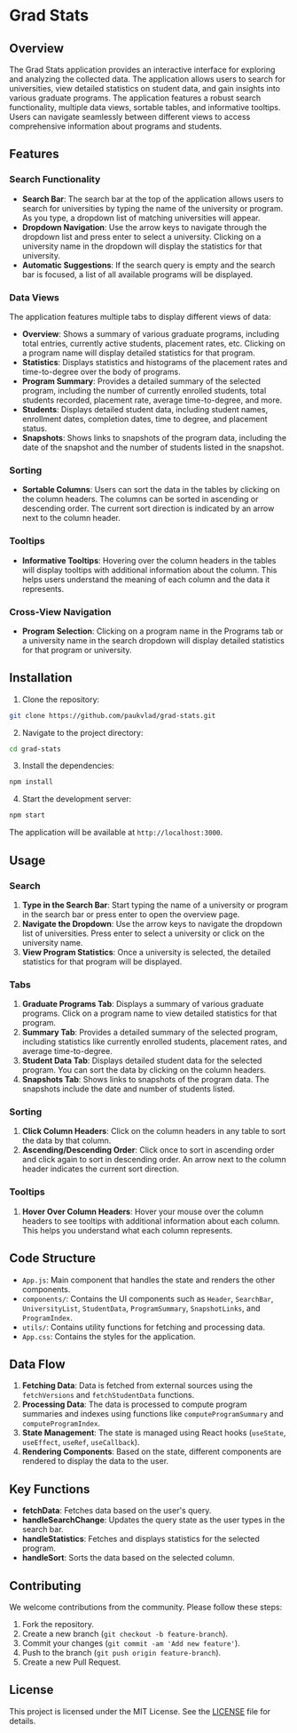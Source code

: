 # Grad Stats

## Overview

The Grad Stats application provides an interactive interface for exploring and analyzing the collected data. The application allows users to search for universities, view detailed statistics on student data, and gain insights into various graduate programs. The application features a robust search functionality, multiple data views, sortable tables, and informative tooltips. Users can navigate seamlessly between different views to access comprehensive information about programs and students.

## Features

### Search Functionality

- **Search Bar**: The search bar at the top of the application allows users to search for universities by typing the name of the university or program. As you type, a dropdown list of matching universities will appear.
- **Dropdown Navigation**: Use the arrow keys to navigate through the dropdown list and press enter to select a university. Clicking on a university name in the dropdown will display the statistics for that university.
- **Automatic Suggestions**: If the search query is empty and the search bar is focused, a list of all available programs will be displayed.

### Data Views

The application features multiple tabs to display different views of data:

- **Overview**: Shows a summary of various graduate programs, including total entries, currently active students, placement rates, etc. Clicking on a program name will display detailed statistics for that program.
- **Statistics**: Displays statistics and histograms of the placement rates and time-to-degree over the body of programs.
- **Program Summary**: Provides a detailed summary of the selected program, including the number of currently enrolled students, total students recorded, placement rate, average time-to-degree, and more.
- **Students**: Displays detailed student data, including student names, enrollment dates, completion dates, time to degree, and placement status.
- **Snapshots**: Shows links to snapshots of the program data, including the date of the snapshot and the number of students listed in the snapshot.

### Sorting

- **Sortable Columns**: Users can sort the data in the tables by clicking on the column headers. The columns can be sorted in ascending or descending order. The current sort direction is indicated by an arrow next to the column header.

### Tooltips

- **Informative Tooltips**: Hovering over the column headers in the tables will display tooltips with additional information about the column. This helps users understand the meaning of each column and the data it represents.

### Cross-View Navigation

- **Program Selection**: Clicking on a program name in the Programs tab or a university name in the search dropdown will display detailed statistics for that program or university.

## Installation

1. Clone the repository:

```sh
git clone https://github.com/paukvlad/grad-stats.git
```

2. Navigate to the project directory:

```sh
cd grad-stats
```

3. Install the dependencies:

```sh
npm install
```

4. Start the development server:

```sh
npm start
```

The application will be available at `http://localhost:3000`.

## Usage

### Search

1. **Type in the Search Bar**: Start typing the name of a university or program in the search bar or press enter to open the overview page.
2. **Navigate the Dropdown**: Use the arrow keys to navigate the dropdown list of universities. Press enter to select a university or click on the university name.
3. **View Program Statistics**: Once a university is selected, the detailed statistics for that program will be displayed.

### Tabs

1. **Graduate Programs Tab**: Displays a summary of various graduate programs. Click on a program name to view detailed statistics for that program.
2. **Summary Tab**: Provides a detailed summary of the selected program, including statistics like currently enrolled students, placement rates, and average time-to-degree.
3. **Student Data Tab**: Displays detailed student data for the selected program. You can sort the data by clicking on the column headers.
4. **Snapshots Tab**: Shows links to snapshots of the program data. The snapshots include the date and number of students listed.

### Sorting

1. **Click Column Headers**: Click on the column headers in any table to sort the data by that column.
2. **Ascending/Descending Order**: Click once to sort in ascending order and click again to sort in descending order. An arrow next to the column header indicates the current sort direction.

### Tooltips

1. **Hover Over Column Headers**: Hover your mouse over the column headers to see tooltips with additional information about each column. This helps you understand what each column represents.

## Code Structure

- `App.js`: Main component that handles the state and renders the other components.
- `components/`: Contains the UI components such as `Header`, `SearchBar`, `UniversityList`, `StudentData`, `ProgramSummary`, `SnapshotLinks`, and `ProgramIndex`.
- `utils/`: Contains utility functions for fetching and processing data.
- `App.css`: Contains the styles for the application.

## Data Flow

1. **Fetching Data**: Data is fetched from external sources using the `fetchVersions` and `fetchStudentData` functions.
2. **Processing Data**: The data is processed to compute program summaries and indexes using functions like `computeProgramSummary` and `computeProgramIndex`.
3. **State Management**: The state is managed using React hooks (`useState`, `useEffect`, `useRef`, `useCallback`).
4. **Rendering Components**: Based on the state, different components are rendered to display the data to the user.

## Key Functions

- **fetchData**: Fetches data based on the user's query.
- **handleSearchChange**: Updates the query state as the user types in the search bar.
- **handleStatistics**: Fetches and displays statistics for the selected program.
- **handleSort**: Sorts the data based on the selected column.

## Contributing

We welcome contributions from the community. Please follow these steps:

1. Fork the repository.
2. Create a new branch (`git checkout -b feature-branch`).
3. Commit your changes (`git commit -am 'Add new feature'`).
4. Push to the branch (`git push origin feature-branch`).
5. Create a new Pull Request.

## License

This project is licensed under the MIT License. See the [LICENSE](LICENSE) file for details.
